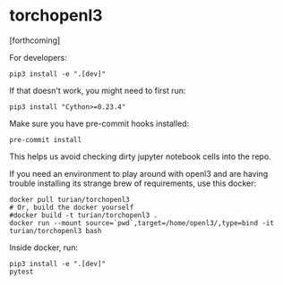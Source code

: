 # torchopenl3

[forthcoming]

For developers:
```
pip3 install -e ".[dev]"
```

If that doesn't work, you might need to first run:
```
pip3 install "Cython>=0.23.4"
```

Make sure you have pre-commit hooks installed:
```
pre-commit install
```
This helps us avoid checking dirty jupyter notebook cells into the
repo.

If you need an environment to play around with openl3 and are having
trouble installing its strange brew of requirements, use this docker:

```
docker pull turian/torchopenl3
# Or, build the docker yourself
#docker build -t turian/torchopenl3 .
docker run --mount source=`pwd`,target=/home/openl3/,type=bind -it turian/torchopenl3 bash
```

Inside docker, run:
```
pip3 install -e ".[dev]"
pytest
```
